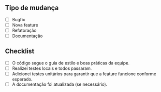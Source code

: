## Tipo de mudança

- [ ] Bugfix
- [ ] Nova feature
- [ ] Refatoração
- [ ] Documentação

## Checklist

- [ ] O código segue o guia de estilo e boas práticas da equipe.
- [ ] Realizei testes locais e todos passaram.
- [ ] Adicionei testes unitários para garantir que a feature funcione conforme esperado.
- [ ] A documentação foi atualizada (se necessário).